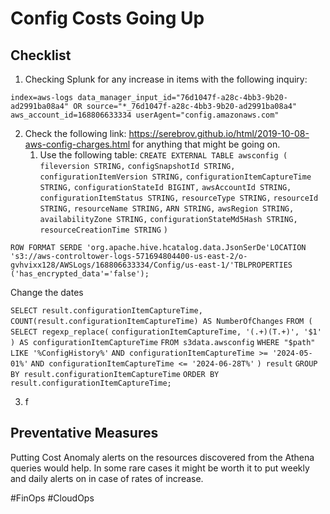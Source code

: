 # Config Costs Going Up
## Checklist
1. Checking Splunk for any increase in items with the following inquiry:

```
index=aws-logs data_manager_input_id="76d1047f-a28c-4bb3-9b20-ad2991ba08a4" OR source="*_76d1047f-a28c-4bb3-9b20-ad2991ba08a4" aws_account_id=168806633334 userAgent="config.amazonaws.com"
```

2. Check the following link: https://serebrov.github.io/html/2019-10-08-aws-config-charges.html for anything that might be going on.
	1. Use the following table:
	`CREATE EXTERNAL TABLE awsconfig (`
    `fileversion STRING,`
    `configSnapshotId STRING,`
    `configurationItemVersion STRING,`
    `configurationItemCaptureTime STRING,`
    `configurationStateId BIGINT,`
    `awsAccountId STRING,`
    `configurationItemStatus STRING,`
    `resourceType STRING,`
    `resourceId STRING,`
    `resourceName STRING,`
    `ARN STRING,`
    `awsRegion STRING,`
    `availabilityZone STRING,`
    `configurationStateMd5Hash STRING,`
    `resourceCreationTime STRING`
`)`

`ROW FORMAT SERDE 'org.apache.hive.hcatalog.data.JsonSerDe'LOCATION 's3://aws-controltower-logs-571694804400-us-east-2/o-gvhvixx128/AWSLogs/168806633334/Config/us-east-1/'TBLPROPERTIES ('has_encrypted_data'='false');`

Change the dates

`SELECT result.configurationItemCaptureTime,`
       `COUNT(result.configurationItemCaptureTime) AS NumberOfChanges`
`FROM (`
      `SELECT regexp_replace(`
                `configurationItemCaptureTime, '(.+)(T.+)', '$1'`
             `) AS configurationItemCaptureTime`
      `FROM s3data.awsconfig`
      `WHERE "$path" LIKE '%ConfigHistory%'`
        `AND configurationItemCaptureTime >= '2024-05-01%'`
        `AND configurationItemCaptureTime <= '2024-06-28T%'`
     `) result`
`GROUP BY result.configurationItemCaptureTime`
`ORDER BY result.configurationItemCaptureTime;`

3. f

## Preventative Measures
Putting Cost Anomaly alerts on the resources discovered from the Athena queries would help. In some rare cases it might be worth it to put weekly and daily alerts on in case of rates of increase. 

#FinOps #CloudOps 